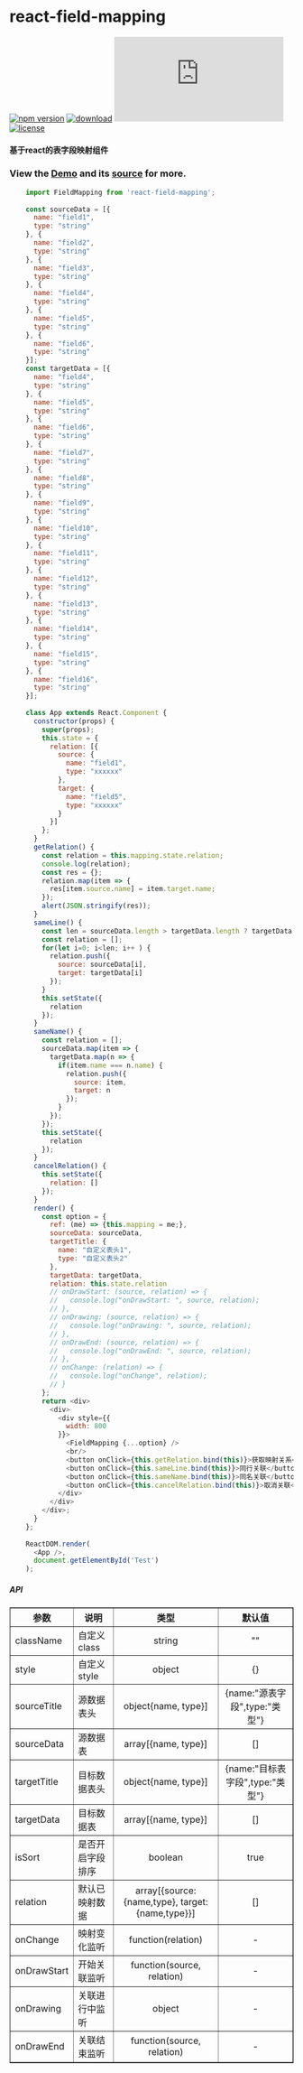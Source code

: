 # react-field-mapping

[![npm version](https://img.shields.io/npm/v/react-field-mapping.svg?style=flat)](https://www.npmjs.com/package/react-field-mapping)
[![download](https://img.shields.io/npm/dm/react-field-mapping.svg?style=flat)](https://www.npmjs.com/package/react-field-mapping)
![gzip size](http://img.badgesize.io/https://npmcdn.com/react-field-mapping/dist/fieldmapping.js?compression=gzip)
[![license](https://img.shields.io/badge/license-MIT-blue.svg?style=flat)](https://raw.githubusercontent.com/zsjjs/react-field-mapping/master/LICENSE)

#### 基于react的表字段映射组件

### View the <a href="https://codepen.io/godIsMe/pen/NEOdXJ">Demo</a> and its <a href="https://github.com/zsjjs/react-field-mapping/blob/master/example/test.js">source</a> for more.

``` js
    import FieldMapping from 'react-field-mapping';
    
    const sourceData = [{
      name: "field1",
      type: "string"
    }, {
      name: "field2",
      type: "string"
    }, {
      name: "field3",
      type: "string"
    }, {
      name: "field4",
      type: "string"
    }, {
      name: "field5",
      type: "string"
    }, {
      name: "field6",
      type: "string"
    }];
    const targetData = [{
      name: "field4",
      type: "string"
    }, {
      name: "field5",
      type: "string"
    }, {
      name: "field6",
      type: "string"
    }, {
      name: "field7",
      type: "string"
    }, {
      name: "field8",
      type: "string"
    }, {
      name: "field9",
      type: "string"
    }, {
      name: "field10",
      type: "string"
    }, {
      name: "field11",
      type: "string"
    }, {
      name: "field12",
      type: "string"
    }, {
      name: "field13",
      type: "string"
    }, {
      name: "field14",
      type: "string"
    }, {
      name: "field15",
      type: "string"
    }, {
      name: "field16",
      type: "string"
    }];
    
    class App extends React.Component {
      constructor(props) {
        super(props);
        this.state = {
          relation: [{
            source: {
              name: "field1",
              type: "xxxxxx"
            },
            target: {
              name: "field5",
              type: "xxxxxx"
            }
          }]
        };
      }
      getRelation() {
        const relation = this.mapping.state.relation;
        console.log(relation);
        const res = {};
        relation.map(item => {
          res[item.source.name] = item.target.name;
        });
        alert(JSON.stringify(res));
      }
      sameLine() {
        const len = sourceData.length > targetData.length ? targetData.length : sourceData.length;
        const relation = [];
        for(let i=0; i<len; i++ ) {
          relation.push({
            source: sourceData[i],
            target: targetData[i]
          });
        }
        this.setState({
          relation
        });
      }
      sameName() {
        const relation = [];
        sourceData.map(item => {
          targetData.map(n => {
            if(item.name === n.name) {
              relation.push({
                source: item,
                target: n
              });
            }
          });
        });
        this.setState({
          relation
        });
      }
      cancelRelation() {
        this.setState({
          relation: []
        });
      }
      render() {
        const option = {
          ref: (me) => {this.mapping = me;},
          sourceData: sourceData,
          targetTitle: {
            name: "自定义表头1",
            type: "自定义表头2"
          },
          targetData: targetData,
          relation: this.state.relation
          // onDrawStart: (source, relation) => {
          //   console.log("onDrawStart: ", source, relation);
          // },
          // onDrawing: (source, relation) => {
          //   console.log("onDrawing: ", source, relation);
          // },
          // onDrawEnd: (source, relation) => {
          //   console.log("onDrawEnd: ", source, relation);
          // },
          // onChange: (relation) => {
          //   console.log("onChange", relation);
          // }
        };
        return <div>
          <div>
            <div style={{
              width: 800
            }}>
              <FieldMapping {...option} />
              <br/>
              <button onClick={this.getRelation.bind(this)}>获取映射关系</button>
              <button onClick={this.sameLine.bind(this)}>同行关联</button>
              <button onClick={this.sameName.bind(this)}>同名关联</button>
              <button onClick={this.cancelRelation.bind(this)}>取消关联</button>
            </div>
          </div>
        </div>;
      }
    };
    
    ReactDOM.render(
      <App />,
      document.getElementById('Test')
    );
```

##### API

<table border="1">
    <tr>
      <th>参数</th>
      <th>说明</th>
      <th align="center">类型</th>
      <th align="center">默认值</th>
    </tr>
    <tr>
      <td>className</td>
      <td>自定义class</td>
      <td align="center">string</td>
      <td align="center">""</td>
    </tr>
    <tr>
      <td>style</td>
      <td>自定义style</td>
      <td align="center">object</td>
      <td align="center">{}</td>
    </tr>
    <tr>
      <td>sourceTitle</td>
      <td>源数据表头</td>
      <td align="center">object{name, type}]</td>
      <td align="center">{name:"源表字段",type:"类型"}</td>
    </tr>
    <tr>
      <td>sourceData</td>
      <td>源数据表</td>
      <td align="center">array[{name, type}]</td>
      <td align="center">[]</td>
    </tr>
    <tr>
      <td>targetTitle</td>
      <td>目标数据表头</td>
      <td align="center">object{name, type}]</td>
      <td align="center">{name:"目标表字段",type:"类型"}</td>
    </tr>
    <tr>
      <td>targetData</td>
      <td>目标数据表</td>
      <td align="center">array[{name, type}]</td>
      <td align="center">[]</td>
    </tr>
    <tr>
      <td>isSort</td>
      <td>是否开启字段排序</td>
      <td align="center">boolean</td>
      <td align="center">true</td>
    </tr>
    <tr>
      <td>relation</td>
      <td>默认已映射数据</td>
      <td align="center">array[{source:{name,type}, target:{name,type}}]</td>
      <td align="center">[]</td>
    </tr>
    <tr>
      <td>onChange</td>
      <td>映射变化监听</td>
      <td align="center">function(relation)</td>
      <td align="center">-</td>
    </tr>
    <tr>
      <td>onDrawStart</td>
      <td>开始关联监听</td>
      <td align="center">function(source, relation)</td>
      <td align="center">-</td>
    </tr>
    <tr>
      <td>onDrawing</td>
      <td>关联进行中监听</td>
      <td align="center">object</td>
      <td align="center">-</td>
    </tr>
    <tr>
      <td>onDrawEnd</td>
      <td>关联结束监听</td>
      <td align="center">function(source, relation)</td>
      <td align="center">-</td>
    </tr>
</table>

